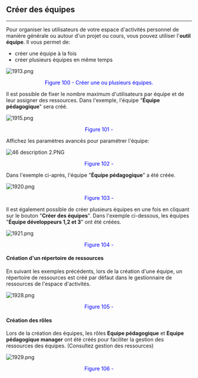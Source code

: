 ## Créer des équipes
---


Pour organiser les utilisateurs de votre espace d'activités personnel de manière générale ou autour d'un projet ou cours, vous pouvez utiliser l'**outil équipe**. Il vous permet de:

* créer une équipe à la fois
* créer plusieurs équipes en même temps

![1913.png](http://www.claroline.net/uploads/custom/images/1913.png)

<p style="text-align: center; color: blue">Figure 100 - Créer une ou plusieurs équipes.</p>

Il est possible de fixer le nombre maximum d'utilisateurs par équipe et de leur assigner des ressources. Dans l'exemple, l'équipe "**Équipe pédagogique**" sera créé.

![1915.png](http://www.claroline.net/uploads/custom/images/1915.png)

<p style="text-align: center; color: blue">Figure 101 - </p>

Affichez les paramètres avancés pour paramétrer l'équipe:

![46 description 2.PNG](http://www.claroline.net/file/resource/media/1914)

<p style="text-align: center; color: blue">Figure 102 - </p>

Dans l'exemple ci-après, l'équipe "**Équipe pédagogique**" a été créée.

![1920.png](http://www.claroline.net/uploads/custom/images/1920.png)

<p style="text-align: center; color: blue">Figure 103 - </p>

Il est également possible de créer plusieurs équipes en une fois en cliquant sur le bouton "**Créer des équipes**". Dans l'exemple ci-dessous, les équipes "**Équipe développeurs 1,2 et 3**" ont été créées.

![1921.png](http://www.claroline.net/uploads/custom/images/1921.png)

<p style="text-align: center; color: blue">Figure 104 - </p>

#### Création d'un répertoire de ressources

En suivant les exemples précédents, lors de la création d'une équipe, un répertoire de ressources est créé par défaut dans le gestionnaire de ressources de l'espace d'activités.

![1928.png](http://www.claroline.net/uploads/custom/images/1928.png)

<p style="text-align: center; color: blue">Figure 105 - </p>

#### Création des rôles

Lors de la création des équipes, les rôles **Equipe pédagogique** et **Equipe pédagogique manager** ont été créés pour faciliter la gestion des ressources des équipes. (Consultez gestion des ressources)

![1929.png](http://www.claroline.net/uploads/custom/images/1929.png)

<p style="text-align: center; color: blue">Figure 106 - </p>
